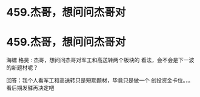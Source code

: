 # 459.杰哥，想问问杰哥对

# 459.杰哥，想问问杰哥对

海螺 格昊 : 杰哥，想问问杰哥对军工和高送转两个板块的 看法，会不会是下一波的新题材呢？

回答：我个人看军工和高送转只是短期题材，毕竟只是做一个 创投资金卡位。，。看后期发酵再决定吧